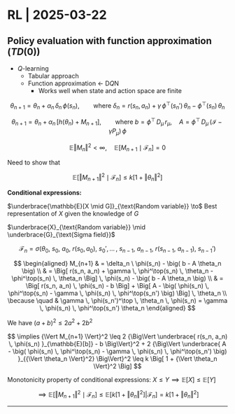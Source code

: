 # RL | 2025-03-22

## Policy evaluation with function approximation ($TD(0)$)

- $Q$-learning
  - Tabular approach
  - Function approximation $\leftarrow$ D$Q$N
    - Works well when state and action space are finite

$$
\theta_{n+1} = \theta_n + \alpha_n \, \delta_n \, \phi(s_n), \qquad \text{where } \delta_n = r(s_n, a_n) + \gamma \, \phi^\top(s_n') \, \theta_n - \phi^\top(s_n) \, \theta_n
$$

$$
\theta_{n+1} = \theta_n + \alpha_n \, \big[ h(\theta_n) + M_{n+1} \big], \qquad \text{where } b = \phi^\top \, D_\mu \, r_\mu, \quad A = \phi^\top \, D_\mu \, (\mathcal{I} - \gamma P_\mu) \, \phi
$$

$$
\mathbb{E}{\Vert M_n \Vert}^2 < \infty, \quad \mathbb{E} \big[ M_{n+1} \mid \mathcal{F}_n \big] = 0
$$

Need to show that

$$
\mathbb{E} \big[ {\Vert M_{n+1} \Vert}^2 \mid \mathcal{F}_n \big] \leq k \Big[ 1 + {\Vert \theta_n \Vert}^2 \Big]
$$

**Conditional expressions:**

$\underbrace{\mathbb{E}[X \mid G]}_{\text{Random variable}} \to$ Best representation of $X$ given the knowledge of $G$

$\underbrace{X}_{\text{Random variable}} \mid \underbrace{G}_{\text{Sigma field}}$

$$
\mathcal{F}_n = \sigma \big( \theta_0, \ s_0, \ a_0, \ r(s_0, a_0), \ s_0', \, \dots \, , \ s_{n-1}, \ a_{n-1}, \ r(s_{n-1}, \ a_{n-1}), \ s_{n-1}' \big)
$$

$$
\begin{aligned}
M_{n+1}
& =
\delta_n \ \phi(s_n) - \big( b - A \theta_n \big)
\\ & =
\Big[ r(s_n, a_n) + \gamma \, \phi^\top(s_n) \, \theta_n - \phi^\top(s_n) \, \theta_n \Big] \, \phi(s_n) - \big( b - A \theta_n \big)
\\ & =
\Big[ r(s_n, a_n) \, \phi(s_n) - b \Big] + \Big[ A - \big( \phi(s_n) \, \phi^\top(s_n) - \gamma \, \phi(s_n) \, \phi^\top(s_n') \big) \Big] \, \theta_n
\\
\because \quad & \gamma \, \phi(s_n')^\top \, \theta_n \, \phi(s_n) = \gamma \, \phi(s_n) \, \phi^\top(s_n') \theta_n
\end{aligned}
$$

We have ${(a+b)}^2 \leq 2 a^2 + 2 b^2$

$$
\implies
{\Vert M_{n+1} \Vert}^2
\leq
2 {\Big\Vert \underbrace{ r(s_n, a_n) \, \phi(s_n) }_{\mathbb{E}[b]} - b \Big\Vert}^2 + 2 {\Big\Vert \underbrace{ A - \big( \phi(s_n) \, \phi^\top(s_n) - \gamma \, \phi(s_n) \, \phi^\top(s_n') \big) }_{{\Vert \theta_n \Vert}^2} \Big\Vert}^2
\leq
k \Big[ 1 + {\Vert \theta_n \Vert}^2 \Big]
$$

Monotonicity property of conditional expressions: $X \leq Y \implies \mathbb{E}[X] \leq \mathbb{E}[Y]$

$$
\implies \mathbb{E} \big[ {\Vert M_{n+1} \Vert}^2 \mid \mathcal{F}_n \big] \leq \mathbb{E} \Big[ k \big[ 1 + {\Vert \theta_n \Vert}^2 \big] \Big| \mathcal{F}_n \Big] = k \big[ 1 + {\Vert \theta_n \Vert}^2 \big]
$$

---

